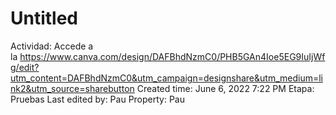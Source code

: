 # Untitled

Actividad: Accede a la https://www.canva.com/design/DAFBhdNzmC0/PHB5GAn4Ioe5EG9IuIjWfg/edit?utm_content=DAFBhdNzmC0&utm_campaign=designshare&utm_medium=link2&utm_source=sharebutton
Created time: June 6, 2022 7:22 PM
Etapa: Pruebas
Last edited by: Pau
Property: Pau